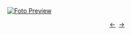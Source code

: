 [![Foto Preview](preview/n466.avif)](https://20essentials.github.io/project-000-466)

<div align="center" style="display: flex; justify-content: center;">
  <a  href="https://github.com/20essentials/project-000-465" target="_blank">&#8592;</a>
  &nbsp;&nbsp;
  <a  href="https://github.com/20essentials/project-000-467" target="_blank">&#8594;</a>
</div>
